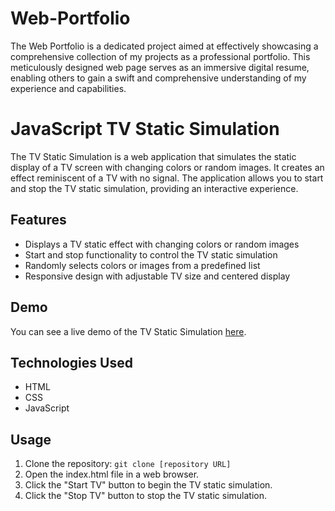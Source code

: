 # Web-Portfolio

The Web Portfolio is a dedicated project aimed at effectively showcasing a comprehensive collection of my projects as a professional portfolio. This meticulously designed web page serves as an immersive digital resume, enabling others to gain a swift and comprehensive understanding of my experience and capabilities.

# JavaScript TV Static Simulation

The TV Static Simulation is a web application that simulates the static display of a TV screen with changing colors or random images. It creates an effect reminiscent of a TV with no signal. The application allows you to start and stop the TV static simulation, providing an interactive experience.

## Features

- Displays a TV static effect with changing colors or random images
- Start and stop functionality to control the TV static simulation
- Randomly selects colors or images from a predefined list
- Responsive design with adjustable TV size and centered display

## Demo

You can see a live demo of the TV Static Simulation [here](https://youtu.be/k7ydBwyKszM).

## Technologies Used

- HTML
- CSS
- JavaScript

## Usage

1. Clone the repository: `git clone [repository URL]`
2. Open the index.html file in a web browser.
3. Click the "Start TV" button to begin the TV static simulation.
4. Click the "Stop TV" button to stop the TV static simulation.
